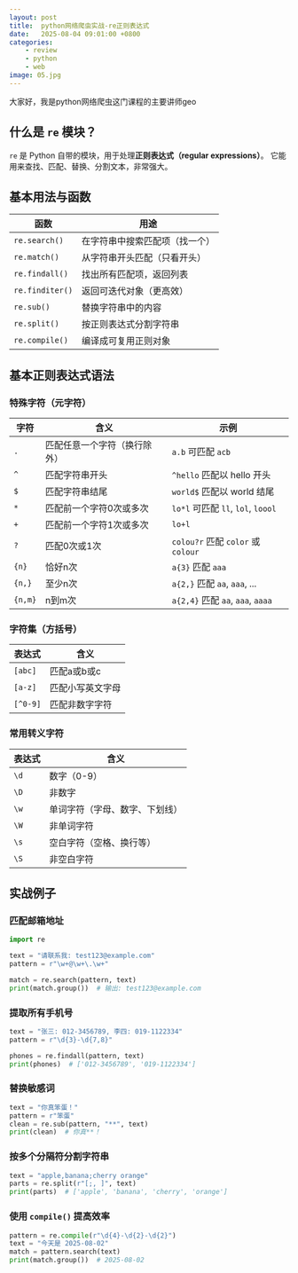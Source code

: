 ```yaml
---
layout: post
title:  python网络爬虫实战-re正则表达式
date:   2025-08-04 09:01:00 +0800
categories: 
    - review
    - python
    - web
image: 05.jpg
---
```


大家好，我是python网络爬虫这门课程的主要讲师geo

## 什么是 `re` 模块？

`re` 是 Python 自带的模块，用于处理**正则表达式（regular expressions）**。
它能用来查找、匹配、替换、分割文本，非常强大。

## 基本用法与函数

| 函数              | 用途              |
| --------------- | --------------- |
| `re.search()`   | 在字符串中搜索匹配项（找一个） |
| `re.match()`    | 从字符串开头匹配（只看开头）  |
| `re.findall()`  | 找出所有匹配项，返回列表    |
| `re.finditer()` | 返回可迭代对象（更高效）    |
| `re.sub()`      | 替换字符串中的内容       |
| `re.split()`    | 按正则表达式分割字符串     |
| `re.compile()`  | 编译成可复用正则对象      |

## 基本正则表达式语法

### 特殊字符（元字符）

| 字符      | 含义             | 示例                              |
| ------- | -------------- | ------------------------------- |
| `.`     | 匹配任意一个字符（换行除外） | `a.b` 可匹配 `acb`                 |
| `^`     | 匹配字符串开头        | `^hello` 匹配以 hello 开头           |
| `$`     | 匹配字符串结尾        | `world$` 匹配以 world 结尾           |
| `*`     | 匹配前一个字符0次或多次   | `lo*l` 可匹配 `ll`, `lol`, `loool` |
| `+`     | 匹配前一个字符1次或多次   | `lo+l`                          |
| `?`     | 匹配0次或1次        | `colou?r` 匹配 `color` 或 `colour` |
| `{n}`   | 恰好n次           | `a{3}` 匹配 `aaa`                 |
| `{n,}`  | 至少n次           | `a{2,}` 匹配 `aa`, `aaa`, ...     |
| `{n,m}` | n到m次           | `a{2,4}` 匹配 `aa`, `aaa`, `aaaa` |

### 字符集（方括号）

| 表达式      | 含义       |
| -------- | -------- |
| `[abc]`  | 匹配a或b或c  |
| `[a-z]`  | 匹配小写英文字母 |
| `[^0-9]` | 匹配非数字字符  |

### 常用转义字符

| 表达式  | 含义              |
| ---- | --------------- |
| `\d` | 数字（0-9）         |
| `\D` | 非数字             |
| `\w` | 单词字符（字母、数字、下划线） |
| `\W` | 非单词字符           |
| `\s` | 空白字符（空格、换行等）    |
| `\S` | 非空白字符           |

## 实战例子

### 匹配邮箱地址

```python
import re

text = "请联系我: test123@example.com"
pattern = r"\w+@\w+\.\w+"

match = re.search(pattern, text)
print(match.group())  # 输出: test123@example.com
```

### 提取所有手机号

```python
text = "张三: 012-3456789, 李四: 019-1122334"
pattern = r"\d{3}-\d{7,8}"

phones = re.findall(pattern, text)
print(phones)  # ['012-3456789', '019-1122334']
```

### 替换敏感词

```python
text = "你真笨蛋！"
pattern = r"笨蛋"
clean = re.sub(pattern, "**", text)
print(clean)  # 你真**！
```

### 按多个分隔符分割字符串

```python
text = "apple,banana;cherry orange"
parts = re.split(r"[;, ]", text)
print(parts)  # ['apple', 'banana', 'cherry', 'orange']
```

### 使用 `compile()` 提高效率

```python
pattern = re.compile(r"\d{4}-\d{2}-\d{2}")
text = "今天是 2025-08-02"
match = pattern.search(text)
print(match.group())  # 2025-08-02
```